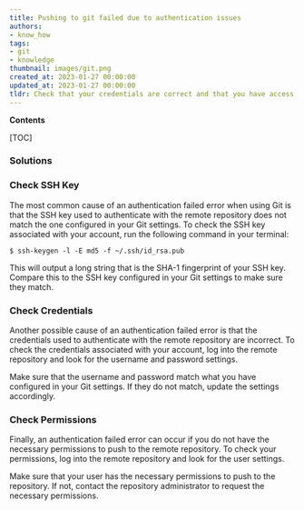 ```yaml
---
title: Pushing to git failed due to authentication issues
authors:
- know_how
tags:
- git
- knowledge
thumbnail: images/git.png
created_at: 2023-01-27 00:00:00
updated_at: 2023-01-27 00:00:00
tldr: Check that your credentials are correct and that you have access to the repository.
---
```


**Contents**

[TOC]

### Solutions

### Check SSH Key

The most common cause of an authentication failed error when using Git is that the SSH key used to authenticate with the remote repository does not match the one configured in your Git settings. To check the SSH key associated with your account, run the following command in your terminal:

```git
$ ssh-keygen -l -E md5 -f ~/.ssh/id_rsa.pub
```

This will output a long string that is the SHA-1 fingerprint of your SSH key. Compare this to the SSH key configured in your Git settings to make sure they match.

### Check Credentials

Another possible cause of an authentication failed error is that the credentials used to authenticate with the remote repository are incorrect. To check the credentials associated with your account, log into the remote repository and look for the username and password settings.

Make sure that the username and password match what you have configured in your Git settings. If they do not match, update the settings accordingly.

### Check Permissions

Finally, an authentication failed error can occur if you do not have the necessary permissions to push to the remote repository. To check your permissions, log into the remote repository and look for the user settings.

Make sure that your user has the necessary permissions to push to the repository. If not, contact the repository administrator to request the necessary permissions.
